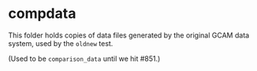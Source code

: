 # compdata

This folder holds copies of data files generated by the original GCAM data system, used by the `oldnew` test.

(Used to be `comparison_data` until we hit #851.)
